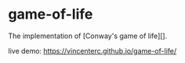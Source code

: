 # game-of-life

The implementation of [Conway's game of life][].

live demo: https://vincenterc.github.io/game-of-life/

[elementary-cellular-automaton]: https://en.wikipedia.org/wiki/Conway%27s_Game_of_Life
